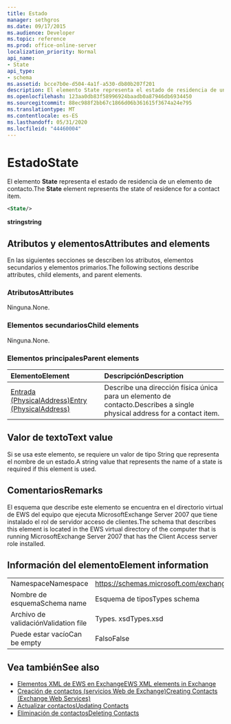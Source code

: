 ```yaml
---
title: Estado
manager: sethgros
ms.date: 09/17/2015
ms.audience: Developer
ms.topic: reference
ms.prod: office-online-server
localization_priority: Normal
api_name:
- State
api_type:
- schema
ms.assetid: bcce7b0e-d504-4a1f-a530-db80b207f201
description: El elemento State representa el estado de residencia de un elemento de contacto.
ms.openlocfilehash: 123aa0db83f58996924baadb0a87946db6934450
ms.sourcegitcommit: 88ec988f2bb67c1866d06b361615f3674a24e795
ms.translationtype: MT
ms.contentlocale: es-ES
ms.lasthandoff: 05/31/2020
ms.locfileid: "44460004"
---
```

# <a name="state"></a><span data-ttu-id="d7a6a-103">Estado</span><span class="sxs-lookup"><span data-stu-id="d7a6a-103">State</span></span>

<span data-ttu-id="d7a6a-104">El elemento **State** representa el estado de residencia de un elemento de contacto.</span><span class="sxs-lookup"><span data-stu-id="d7a6a-104">The **State** element represents the state of residence for a contact item.</span></span> 
  
```xml
<State/>
```

<span data-ttu-id="d7a6a-105">**string**</span><span class="sxs-lookup"><span data-stu-id="d7a6a-105">**string**</span></span>

## <a name="attributes-and-elements"></a><span data-ttu-id="d7a6a-106">Atributos y elementos</span><span class="sxs-lookup"><span data-stu-id="d7a6a-106">Attributes and elements</span></span>

<span data-ttu-id="d7a6a-107">En las siguientes secciones se describen los atributos, elementos secundarios y elementos primarios.</span><span class="sxs-lookup"><span data-stu-id="d7a6a-107">The following sections describe attributes, child elements, and parent elements.</span></span>
  
### <a name="attributes"></a><span data-ttu-id="d7a6a-108">Atributos</span><span class="sxs-lookup"><span data-stu-id="d7a6a-108">Attributes</span></span>

<span data-ttu-id="d7a6a-109">Ninguna.</span><span class="sxs-lookup"><span data-stu-id="d7a6a-109">None.</span></span>
  
### <a name="child-elements"></a><span data-ttu-id="d7a6a-110">Elementos secundarios</span><span class="sxs-lookup"><span data-stu-id="d7a6a-110">Child elements</span></span>

<span data-ttu-id="d7a6a-111">Ninguna.</span><span class="sxs-lookup"><span data-stu-id="d7a6a-111">None.</span></span>
  
### <a name="parent-elements"></a><span data-ttu-id="d7a6a-112">Elementos principales</span><span class="sxs-lookup"><span data-stu-id="d7a6a-112">Parent elements</span></span>

|<span data-ttu-id="d7a6a-113">**Elemento**</span><span class="sxs-lookup"><span data-stu-id="d7a6a-113">**Element**</span></span>|<span data-ttu-id="d7a6a-114">**Descripción**</span><span class="sxs-lookup"><span data-stu-id="d7a6a-114">**Description**</span></span>|
|:-----|:-----|
|[<span data-ttu-id="d7a6a-115">Entrada (PhysicalAddress)</span><span class="sxs-lookup"><span data-stu-id="d7a6a-115">Entry (PhysicalAddress)</span></span>](entry-physicaladdress.md) <br/> |<span data-ttu-id="d7a6a-116">Describe una dirección física única para un elemento de contacto.</span><span class="sxs-lookup"><span data-stu-id="d7a6a-116">Describes a single physical address for a contact item.</span></span>  <br/> |
   
## <a name="text-value"></a><span data-ttu-id="d7a6a-117">Valor de texto</span><span class="sxs-lookup"><span data-stu-id="d7a6a-117">Text value</span></span>

<span data-ttu-id="d7a6a-118">Si se usa este elemento, se requiere un valor de tipo String que representa el nombre de un estado.</span><span class="sxs-lookup"><span data-stu-id="d7a6a-118">A string value that represents the name of a state is required if this element is used.</span></span>
  
## <a name="remarks"></a><span data-ttu-id="d7a6a-119">Comentarios</span><span class="sxs-lookup"><span data-stu-id="d7a6a-119">Remarks</span></span>

<span data-ttu-id="d7a6a-120">El esquema que describe este elemento se encuentra en el directorio virtual de EWS del equipo que ejecuta MicrosoftExchange Server 2007 que tiene instalado el rol de servidor acceso de clientes.</span><span class="sxs-lookup"><span data-stu-id="d7a6a-120">The schema that describes this element is located in the EWS virtual directory of the computer that is running MicrosoftExchange Server 2007 that has the Client Access server role installed.</span></span>
  
## <a name="element-information"></a><span data-ttu-id="d7a6a-121">Información del elemento</span><span class="sxs-lookup"><span data-stu-id="d7a6a-121">Element information</span></span>

|||
|:-----|:-----|
|<span data-ttu-id="d7a6a-122">Namespace</span><span class="sxs-lookup"><span data-stu-id="d7a6a-122">Namespace</span></span>  <br/> |https://schemas.microsoft.com/exchange/services/2006/types  <br/> |
|<span data-ttu-id="d7a6a-123">Nombre de esquema</span><span class="sxs-lookup"><span data-stu-id="d7a6a-123">Schema name</span></span>  <br/> |<span data-ttu-id="d7a6a-124">Esquema de tipos</span><span class="sxs-lookup"><span data-stu-id="d7a6a-124">Types schema</span></span>  <br/> |
|<span data-ttu-id="d7a6a-125">Archivo de validación</span><span class="sxs-lookup"><span data-stu-id="d7a6a-125">Validation file</span></span>  <br/> |<span data-ttu-id="d7a6a-126">Types. xsd</span><span class="sxs-lookup"><span data-stu-id="d7a6a-126">Types.xsd</span></span>  <br/> |
|<span data-ttu-id="d7a6a-127">Puede estar vacío</span><span class="sxs-lookup"><span data-stu-id="d7a6a-127">Can be empty</span></span>  <br/> |<span data-ttu-id="d7a6a-128">Falso</span><span class="sxs-lookup"><span data-stu-id="d7a6a-128">False</span></span>  <br/> |
   
## <a name="see-also"></a><span data-ttu-id="d7a6a-129">Vea también</span><span class="sxs-lookup"><span data-stu-id="d7a6a-129">See also</span></span>

- [<span data-ttu-id="d7a6a-130">Elementos XML de EWS en Exchange</span><span class="sxs-lookup"><span data-stu-id="d7a6a-130">EWS XML elements in Exchange</span></span>](ews-xml-elements-in-exchange.md)
- [<span data-ttu-id="d7a6a-131">Creación de contactos (servicios Web de Exchange)</span><span class="sxs-lookup"><span data-stu-id="d7a6a-131">Creating Contacts (Exchange Web Services)</span></span>](https://msdn.microsoft.com/library/4845917e-70d1-481c-bbd7-011ec6571789%28Office.15%29.aspx)
- [<span data-ttu-id="d7a6a-132">Actualizar contactos</span><span class="sxs-lookup"><span data-stu-id="d7a6a-132">Updating Contacts</span></span>](https://msdn.microsoft.com/library/9a865953-b94a-4229-b632-2dee433314be%28Office.15%29.aspx)
- [<span data-ttu-id="d7a6a-133">Eliminación de contactos</span><span class="sxs-lookup"><span data-stu-id="d7a6a-133">Deleting Contacts</span></span>](https://msdn.microsoft.com/library/fcc3dc84-cd3e-455e-a1a7-ae6921c9b588%28Office.15%29.aspx)

